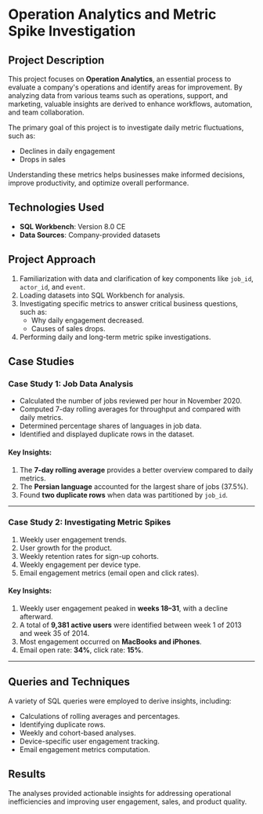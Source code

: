 # Operation Analytics and Metric Spike Investigation

## Project Description

This project focuses on **Operation Analytics**, an essential process to evaluate a company's operations and identify areas for improvement. By analyzing data from various teams such as operations, support, and marketing, valuable insights are derived to enhance workflows, automation, and team collaboration. 

The primary goal of this project is to investigate daily metric fluctuations, such as:
- Declines in daily engagement
- Drops in sales

Understanding these metrics helps businesses make informed decisions, improve productivity, and optimize overall performance.

## Technologies Used
- **SQL Workbench**: Version 8.0 CE
- **Data Sources**: Company-provided datasets

## Project Approach

1. Familiarization with data and clarification of key components like `job_id`, `actor_id`, and `event`.
2. Loading datasets into SQL Workbench for analysis.
3. Investigating specific metrics to answer critical business questions, such as:
   - Why daily engagement decreased.
   - Causes of sales drops.
4. Performing daily and long-term metric spike investigations.

## Case Studies

### **Case Study 1: Job Data Analysis**
- Calculated the number of jobs reviewed per hour in November 2020.
- Computed 7-day rolling averages for throughput and compared with daily metrics.
- Determined percentage shares of languages in job data.
- Identified and displayed duplicate rows in the dataset.

#### Key Insights:
1. The **7-day rolling average** provides a better overview compared to daily metrics.
2. The **Persian language** accounted for the largest share of jobs (37.5%).
3. Found **two duplicate rows** when data was partitioned by `job_id`.

---

### **Case Study 2: Investigating Metric Spikes**
1. Weekly user engagement trends.
2. User growth for the product.
3. Weekly retention rates for sign-up cohorts.
4. Weekly engagement per device type.
5. Email engagement metrics (email open and click rates).

#### Key Insights:
1. Weekly user engagement peaked in **weeks 18–31**, with a decline afterward.
2. A total of **9,381 active users** were identified between week 1 of 2013 and week 35 of 2014.
3. Most engagement occurred on **MacBooks and iPhones**.
4. Email open rate: **34%**, click rate: **15%**.

---

## Queries and Techniques

A variety of SQL queries were employed to derive insights, including:
- Calculations of rolling averages and percentages.
- Identifying duplicate rows.
- Weekly and cohort-based analyses.
- Device-specific user engagement tracking.
- Email engagement metrics computation.

## Results

The analyses provided actionable insights for addressing operational inefficiencies and improving user engagement, sales, and product quality.
